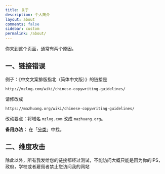 ```yaml
---
title: 关于
description: 个人简介
layout: about
comments: false
sidebar: custom
permalink: /about/
---
```

你来到这个页面，通常有两个原因。

## 一、链接错误

例子：《中文文案排版指北（简体中文版）》的链接是

```
http://mzlog.com/wiki/chinese-copywriting-guidelines/
```

请修改成

```
https://mazhuang.org/wiki/chinese-copywriting-guidelines/
```

改动要点：将域名 `mzlog.com` 改成 `mazhuang.org`。

**备用办法：** 在「[分类](/categories/)」中找。

## 二、维度攻击

除此以外，所有我发给您的链接都经过测试，不能访问大概只能是因为你的IPS，政府，学校或者雇佣者禁止您访问我的网站
